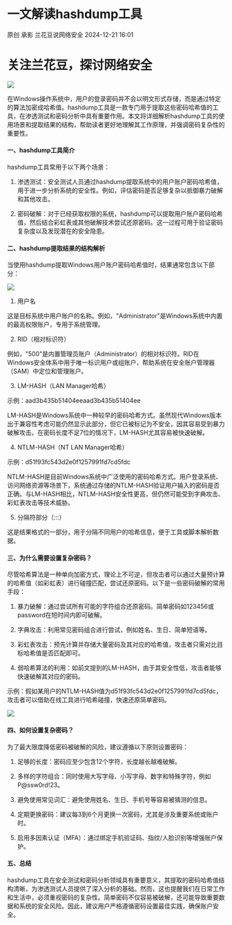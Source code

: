 #  一文解读hashdump工具   
原创 承影  兰花豆说网络安全   2024-12-21 16:01  
  
# 关注兰花豆，探讨网络安全  
  
  
![](https://mmbiz.qpic.cn/sz_mmbiz_png/AiaxibnzDXa1ZlLMAficX1A4FCoyBOg69DicBYxXWniadoUFvS2dlAjPKicOEmEv4KqHFmaLuVhy4FIsURcBmRX5UcoQ/640?wx_fmt=png&from=appmsg "")  
  
  
在Windows操作系统中，用户的登录密码并不会以明文形式存储，而是通过特定的算法加密成哈希值。hashdump工具是一款专门用于提取这些密码哈希值的工具，在渗透测试和密码分析中具有重要作用。本文将详细解析hashdump工具的使用场景和提取结果的结构，帮助读者更好地理解其工作原理，并强调密码复杂性的重要性。  
#### 一、hashdump工具简介  
  
hashdump工具常用于以下两个场景：  
  
1. 渗透测试：安全测试人员通过hashdump提取系统中的用户账户密码哈希值，用于进一步分析系统的安全性。例如，评估密码是否足够复杂以抵御暴力破解和其他攻击。  
  
2. 密码破解：对于已经获取权限的系统，hashdump可以提取用户账户密码哈希值，然后结合彩虹表或其他破解技术尝试还原密码。这一过程可用于验证密码复杂度以及发现潜在的安全隐患。  
#### 二、hashdump提取结果的结构解析  
  
当使用hashdump提取Windows用户账户密码哈希值时，结果通常包含以下部分：  
  
![](https://mmbiz.qpic.cn/sz_mmbiz_png/AiaxibnzDXa1ZlLMAficX1A4FCoyBOg69DicpAE3BhEtp2OGEcYFHs6qK4k7I7Jrbiaox5sLeqeI4KiakGXFLAyJWxGA/640?wx_fmt=png&from=appmsg "")  
  
1. 用户名  
  
这是目标系统中用户账户的名称。例如，"Administrator"是Windows系统中内置的最高权限账户，专用于系统管理。  
  
2. RID（相对标识符）  
  
例如，"500"是内置管理员账户（Administrator）的相对标识符。RID在Windows安全体系中用于唯一标识用户或组账户，帮助系统在安全账户管理器（SAM）中定位和管理账户。  
  
3. LM-HASH（LAN Manager哈希）  
  
示例：aad3b435b51404eeaad3b435b51404ee  
  
LM-HASH是Windows系统中一种较早的密码哈希方式。虽然现代Windows版本出于兼容性考虑可能仍然显示此部分，但它已被标记为不安全，因其容易受到暴力破解攻击。在密码长度不足7位的情况下，LM-HASH尤其容易被快速破解。  
  
4. NTLM-HASH（NT LAN Manager哈希）  
  
示例：d51f93fc543d2e0f1257991fd7cd5fdc  
  
NTLM-HASH是目前Windows系统中广泛使用的密码哈希方式。用户登录系统、访问网络资源等场景下，系统通过存储的NTLM-HASH验证用户输入的密码是否正确。与LM-HASH相比，NTLM-HASH安全性更高，但仍然可能受到字典攻击、彩虹表攻击等技术威胁。  
  
5. 分隔符部分（:::）  
  
这是结果格式的一部分，用于分隔不同用户的哈希信息，便于工具或脚本解析数据。  
#### 三、为什么需要设置复杂密码？  
  
尽管哈希算法是一种单向加密方式，理论上不可逆，但攻击者可以通过大量预计算的哈希值（如彩虹表）进行碰撞匹配，尝试还原密码。以下是一些密码破解的常用手段：  
  
1. 暴力破解：通过尝试所有可能的字符组合还原密码。简单密码如123456或password在短时间内即可破解。  
  
2. 字典攻击：利用常见密码组合进行尝试，例如姓名、生日、简单短语等。  
  
3. 彩虹表攻击：预先计算并存储大量密码及其对应的哈希值，攻击者只需对比目标哈希值是否匹配即可。  
  
4. 弱哈希算法的利用：如前文提到的LM-HASH，由于其安全性低，攻击者能够快速破解其对应的密码。  
  
示例：假如某用户的NTLM-HASH值为d51f93fc543d2e0f1257991fd7cd5fdc，攻击者可以借助在线工具进行哈希碰撞，快速还原简单密码。  
  
![](https://mmbiz.qpic.cn/sz_mmbiz_png/AiaxibnzDXa1ZlLMAficX1A4FCoyBOg69DicZlMicXC3fGEykaKtxmsN5efHenlLXbXE6eBibZFXIcjCsicMKgHPMDD4A/640?wx_fmt=png&from=appmsg "")  
#### 四、如何设置复杂密码？  
  
为了最大限度降低密码被破解的风险，建议遵循以下原则设置密码：  
  
1. 足够的长度：密码应至少包含12个字符，长度越长越难破解。  
  
2. 多样的字符组合：同时使用大写字母、小写字母、数字和特殊字符，例如P@ssw0rd!23。  
  
3. 避免使用常见词汇：避免使用姓名、生日、手机号等容易被猜测的信息。  
  
4. 定期更换密码：建议每3到6个月更换一次密码，尤其是涉及重要系统或账户时。  
  
5. 启用多因素认证（MFA）：通过绑定手机验证码、指纹/人脸识别等增强账户保护。  
#### 五、总结  
  
hashdump工具在安全测试和密码分析领域具有重要意义，其提取的密码哈希值结构清晰，为渗透测试人员提供了深入分析的基础。然而，这也提醒我们在日常工作和生活中，必须重视密码的复杂性。简单密码不仅容易被破解，还可能导致重要数据和系统的安全风险。因此，建议用户严格遵循密码设置最佳实践，确保账户安全。  
  
  
  
